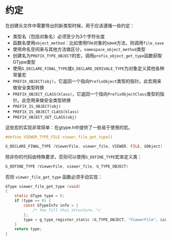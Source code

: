 # 约定

在创建头文件中需要导出的新类型时候，用于应该遵循一些约定：
- 类型名（包括对象名）必须至少为3个字符长度
- 函数名使用`object_method`：比如使用file对象的save方法，则调用`file_save`
- 使用命名空间来与其他方法做区分，`namespace_object_method`类型
- 创建名为`PREFIX_TYPE_OBJECT`的宏，调用`prefix_object_get_type`函数获取GType类型
- 使用`G_DECLARE_FINAL_TYPE`或`G_DECLARE_DERIVALE_TYPE`为对象定义其他各种常量宏
- `PREFIX_OBJECT(obj)`，它返回一个指向`PrefixObject`类型的指针。此宏用来做安全类型转换
- `PREFIX_OBJECT_CLASS(klass)`，它返回一个指向`PrefixObjectClass`类型的指针。此空用来做安全类型转换
- `PREFIX_IS_OBJECT(obj)`
- `PREFIX_IS_OBJECT_CLASS(klass)`
- `PREFIX_OBJECT_GET_CLASS(obj)`

这些宏的实现非常简单：在gtype.h中提供了一些易于使用的宏。

```c
#define VIEWER_TYPE_FILE viewer_file_get_type()

G_DECLARE_FINAL_TYPE (ViewerFile, viewer_file, VIEWER, FILE, GObject)
```

除非你的代码由特殊要求，否则可以使用`G_DEFINE_TYPE`宏来定义类：
```c
G_DEFINE_TYPE (ViewerFile, viewer_file, G_TYPE_OBJECT)
```

否则 `viewer_file_get_type` 函数必须手动实现：
```c
GType viewer_file_get_type (void)
{
    static GType type = 0;
    if (type == 0) {
        const GTypeInfo info = {
            /* You fill this structure. */
        };
        type = g_type_register_static (G_TYPE_OBJECT, "ViewerFile", &info, 0);
    }
    return type;
}
```


